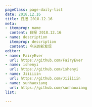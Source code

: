 ```yaml
---
pageClass: page-daily-list
date: 2018.12.16
title: 日报 2018.12.16
meta:
- itemprop: name
  content: 日报 2018.12.16
- name: description
  itemprop: description
  content: 今天的新发现
editor:
- name: FairyEver
  url: https://github.com/FairyEver
- name: ishenyi
  url: https://github.com/ishenyi
- name: Jiiiiiin
  url: https://github.com/Jiiiiiin
- name: sunhaoxiang
  url: https://github.com/sunhaoxiang
list:

---
```


<daily-list v-bind="$page.frontmatter"/>